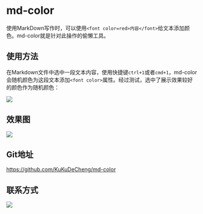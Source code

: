 # md-color 

使用MarkDown写作时，可以使用`<font color=red>内容</font>`给文本添加颜色。md-color就是针对此操作的偷懒工具。

## 使用方法

在Markdown文件中选中一段文本内容，使用快捷键`ctrl+1`或者`cmd+1`，md-color会随机颜色为这段文本添加`<font color>`属性。经过测试，选中了展示效果较好的颜色作为随机颜色：

![](https://kukudecheng.github.io/md-color/img/color.png)

## 效果图

![](https://kukudecheng.github.io/md-color/img/效果.png)

## Git地址

https://github.com/KuKuDeCheng/md-color

## 联系方式

![](https://kukudecheng.github.io/md-color/img/wechat.jpg)